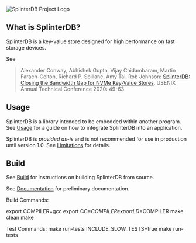 ![SplinterDB Project Logo](docs/images/splinterDB-logo.png)

## What is SplinterDB?
SplinterDB is a key-value store designed for high performance on fast storage devices.

See
> Alexander Conway, Abhishek Gupta, Vijay Chidambaram, Martin Farach-Colton, Richard P. Spillane, Amy Tai, Rob Johnson:
[SplinterDB: Closing the Bandwidth Gap for NVMe Key-Value Stores](https://www.usenix.org/conference/atc20/presentation/conway). USENIX Annual Technical Conference 2020: 49-63

## Usage
SplinterDB is a library intended to be embedded within another program.  See [Usage](docs/usage.md) for a guide on how to integrate SplinterDB into an application.

SplinterDB is *provided as-is* and is not recommended for use in production until version 1.0. See [Limitations](docs/limitations.md) for details.

## Build
See [Build](docs/build.md) for instructions on building SplinterDB from source.

See [Documentation](docs/README.md) for preliminary documentation.

Build Commands:

export COMPILER=gcc 
export CC=$COMPILER
export LD=$COMPILER
make clean 
make 

Test Commands:
make run-tests
INCLUDE_SLOW_TESTS=true make run-tests


